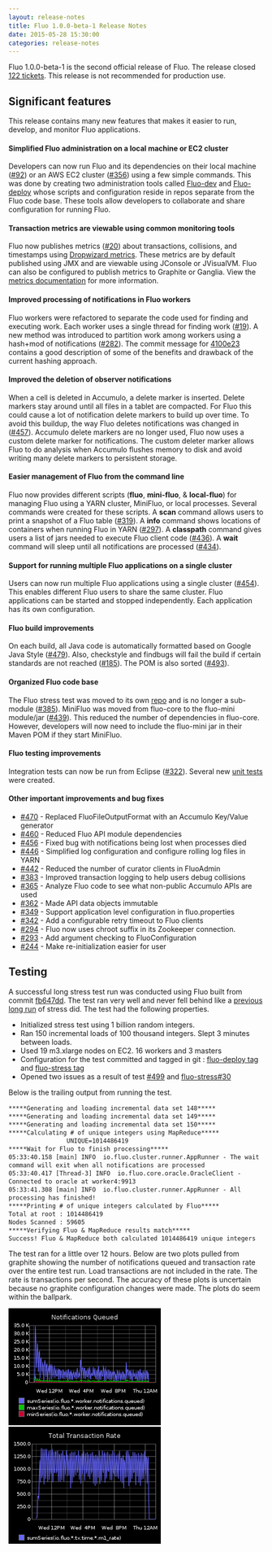 ```yaml
---
layout: release-notes
title: Fluo 1.0.0-beta-1 Release Notes
date: 2015-05-28 15:30:00
categories: release-notes
---
```


Fluo 1.0.0-beta-1 is the second official release of Fluo.  The release closed [122 tickets][tickets].  This release is not recommended for production use.

## Significant features

This release contains many new features that makes it easier to run, develop, and monitor Fluo applications.

#### Simplified Fluo administration on a local machine or EC2 cluster

Developers can now run Fluo and its dependencies on their local machine ([#92][92]) or an AWS EC2 cluster ([#356][356]) using a few simple commands.
This was done by creating two administration tools called [Fluo-dev][fluo-dev] and [Fluo-deploy][fluo-deploy] whose scripts and configuration reside in repos
separate from the Fluo code base.  These tools allow developers to collaborate and share configuration for running Fluo.

#### Transaction metrics are viewable using common monitoring tools

Fluo now publishes metrics ([#20][20]) about transactions, collisions, and timestamps using [Dropwizard metrics][dropwizard].  These metrics are by default published 
using JMX and are viewable using JConsole or JVisualVM.  Fluo can also be configured to publish metrics to Graphite or Ganglia.  View the [metrics documentation][metrics]
for more information.

#### Improved processing of notifications in Fluo workers

Fluo workers were refactored to separate the code used for finding and executing work.  Each worker uses a single thread for finding 
work ([#19][19]).  A new method was introduced to partition work among workers using a hash+mod of notifications ([#282][282]).
The commit message for [4100e23][4100e23] contains a good description of some of the benefits and drawback of the current
hashing approach.

#### Improved the deletion of observer notifications

When a cell is deleted in Accumulo, a delete marker is inserted.  Delete markers stay around until
all files in a tablet are compacted.  For Fluo this could cause a lot of notification delete markers
to build up over time.  To avoid this buildup, the way Fluo deletes notifications was changed in
([#457][457]).  Accumulo delete markers are no longer used, Fluo now uses a custom delete marker for
notifications.  The custom deleter marker allows Fluo to do analysis when Accumulo flushes memory to
disk and avoid writing many delete markers to persistent storage.

#### Easier management of Fluo from the command line

Fluo now provides different scripts (**fluo**, **mini-fluo**, & **local-fluo**) for managing Fluo using a YARN cluster, MiniFluo, or local processes.  Several commands
were created for these scripts.  A **scan** command allows users to print a snapshot of a Fluo table ([#319][319]).  A **info** command shows locations of containers
when running Fluo in YARN ([#297][297]).  A **classpath** command gives users a list of jars needed to execute Fluo client code ([#436][436]).  A **wait** command will
sleep until all notifications are processed ([#434][434]).

#### Support for running multiple Fluo applications on a single cluster

Users can now run multiple Fluo applications using a single cluster ([#454][454]).  This enables different Fluo users to share the same cluster.  Fluo applications
can be started and stopped independently.  Each application has its own configuration.

#### Fluo build improvements

On each build, all Java code is automatically formatted based on Google Java Style ([#479][479]).  Also, checkstyle and findbugs will fail the build if certain
standards are not reached ([#185][185]).  The POM is also sorted ([#493][493]).

#### Organized Fluo code base

The Fluo stress test was moved to its own [repo][fluo-stress] and is no longer a sub-module ([#385][385]).  MiniFluo was moved from fluo-core to the fluo-mini 
module/jar ([#439][439]).  This reduced the number of dependencies in fluo-core.  However, developers will now need to include the fluo-mini jar in their Maven
POM if they start MiniFluo.

#### Fluo testing improvements

Integration tests can now be run from Eclipse ([#322][322]).  Several new [unit tests][unit] were created.


#### Other important improvements and bug fixes

* [#470][470] - Replaced FluoFileOutputFormat with an Accumulo Key/Value generator
* [#460][460] - Reduced Fluo API module dependencies
* [#456][456] - Fixed bug with notifications being lost when processes died
* [#446][446] - Simplified log configuration and configure rolling log files in YARN
* [#442][442] - Reduced the number of curator clients in FluoAdmin
* [#383][383] - Improved transaction logging to help users debug collisions
* [#365][365] - Analyze Fluo code to see what non-public Accumulo APIs are used
* [#362][362] - Made API data objects immutable
* [#349][349] - Support application level configuration in fluo.properties
* [#342][342] - Add a configurable retry timeout to Fluo clients
* [#294][294] - Fluo now uses chroot suffix in its Zookeeper connection.
* [#293][293] - Add argument checking to FluoConfiguration
* [#244][244] - Make re-initialization easier for user

## Testing

A successful long stress test run was conducted using Fluo built from commit
[fb647dd][fb647dd].  The test ran very well and never fell behind like a
[previous long run][old-stress-run] of stress did.  The test had the following
properties.
 
 * Initialized stress test using 1 billion random integers.
 * Ran 150 incremental loads of 100 thousand integers.  Slept 3 minutes between loads. 
 * Used 19 m3.xlarge nodes on EC2.  16 workers and 3 masters
 * Configuration for the test committed and tagged in git : [fluo-deploy tag][fd-tag-1] and [fluo-stress tag][fs-tag-1]
 * Opened two issues as a result of test [#499][499] and [fluo-stress#30][fs-30]

Below is the trailing output from running the test.


    *****Generating and loading incremental data set 148*****
    *****Generating and loading incremental data set 149*****
    *****Generating and loading incremental data set 150*****
    *****Calculating # of unique integers using MapReduce*****
                    UNIQUE=1014486419
    *****Wait for Fluo to finish processing*****
    05:33:40.158 [main] INFO  io.fluo.cluster.runner.AppRunner - The wait command will exit when all notifications are processed
    05:33:40.417 [Thread-3] INFO  io.fluo.core.oracle.OracleClient - Connected to oracle at worker4:9913
    05:33:41.308 [main] INFO  io.fluo.cluster.runner.AppRunner - All processing has finished!
    *****Printing # of unique integers calculated by Fluo*****
    Total at root : 1014486419
    Nodes Scanned : 59605
    *****Verifying Fluo & MapReduce results match*****
    Success! Fluo & MapReduce both calculated 1014486419 unique integers

The test ran for a little over 12 hours.  Below are two plots pulled from
graphite showing the number of notifications queued and transaction rate over
the entire test run.  Load transactions are not included in the rate.  The rate
is transactions per second.  The accuracy of these plots is uncertain because
no graphite configuration changes were made.  The plots do seem within the
ballpark.

![Notifications Queued](/resources/release-notes/1.0.0-beta-1/queued.png "Notifications Queued") ![Transaction rate](/resources/release-notes/1.0.0-beta-1/rate.png "Transaction Rate")

[tickets]: https://github.com/fluo-io/fluo/milestones/1.0.0-beta-1
[fd-tag-1]: https://github.com/keith-turner/fluo-deploy/tree/beta-long-test-1
[fs-tag-1]: https://github.com/keith-turner/fluo-stress/tree/beta-long-test-1
[fluo-dev]: https://github.com/fluo-io/fluo-dev
[fluo-deploy]: https://github.com/fluo-io/fluo-deploy
[fluo-stress]: https://github.com/fluo-io/fluo-stress
[dropwizard]: https://dropwizard.github.io/metrics/3.1.0/
[metrics]: https://github.com/fluo-io/fluo/blob/1.0.0-beta-1/docs/metrics.md
[old-stress-run]: http://fluo.io/stress-test-long-run/
[unit]: https://github.com/fluo-io/fluo/issues?utf8=%E2%9C%93&q=milestone%3A1.0.0-beta-1+is%3Aclosed+%22unit+test%22
[4100e23]: https://github.com/fluo-io/fluo/commit/4100e236b8438350e30eda924a6360e2c722ae37
[fb647dd]: https://github.com/fluo-io/fluo/commit/fb647dd6a470e8015654f8ed99b9196f5f49582a
[499]: https://github.com/fluo-io/fluo/issues/499
[493]: https://github.com/fluo-io/fluo/issues/493
[479]: https://github.com/fluo-io/fluo/issues/479
[470]: https://github.com/fluo-io/fluo/issues/470
[460]: https://github.com/fluo-io/fluo/issues/460
[457]: https://github.com/fluo-io/fluo/issues/457
[456]: https://github.com/fluo-io/fluo/issues/456
[454]: https://github.com/fluo-io/fluo/issues/454
[446]: https://github.com/fluo-io/fluo/issues/446
[442]: https://github.com/fluo-io/fluo/issues/442
[439]: https://github.com/fluo-io/fluo/issues/439
[436]: https://github.com/fluo-io/fluo/issues/436
[434]: https://github.com/fluo-io/fluo/issues/434
[385]: https://github.com/fluo-io/fluo/issues/385
[383]: https://github.com/fluo-io/fluo/issues/383
[365]: https://github.com/fluo-io/fluo/issues/365
[362]: https://github.com/fluo-io/fluo/issues/362
[356]: https://github.com/fluo-io/fluo/issues/356
[342]: https://github.com/fluo-io/fluo/issues/342
[349]: https://github.com/fluo-io/fluo/issues/349
[322]: https://github.com/fluo-io/fluo/issues/322
[319]: https://github.com/fluo-io/fluo/issues/319
[297]: https://github.com/fluo-io/fluo/issues/297
[293]: https://github.com/fluo-io/fluo/issues/293
[294]: https://github.com/fluo-io/fluo/issues/294
[282]: https://github.com/fluo-io/fluo/issues/282
[244]: https://github.com/fluo-io/fluo/issues/244
[241]: https://github.com/fluo-io/fluo/issues/241
[240]: https://github.com/fluo-io/fluo/issues/240
[185]: https://github.com/fluo-io/fluo/issues/185
[138]: https://github.com/fluo-io/fluo/issues/138
[92]: https://github.com/fluo-io/fluo/issues/92
[37]: https://github.com/fluo-io/fluo/issues/37
[20]: https://github.com/fluo-io/fluo/issues/20
[19]: https://github.com/fluo-io/fluo/issues/19
[12]: https://github.com/fluo-io/fluo/issues/12
[5]: https://github.com/fluo-io/fluo/issues/5
[fs-30]: https://github.com/fluo-io/fluo-stress/issues/30
